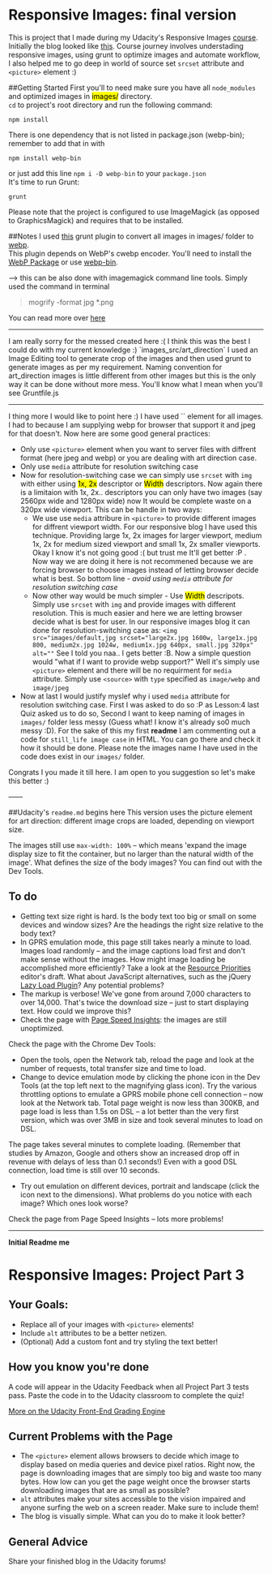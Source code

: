 # Responsive Images: final version #
This is project that I made during my Udacity's Responsive Images [course](https://www.udacity.com/course/responsive-images--ud882). Initially the blog looked like [this](http://udacity.github.io/responsive-images/downloads/RI-Project-Part-1-Start.zip).
Course journey involves understading responsive images, using grunt to optimize images and automate workflow, I also helped me to go deep in world of  source set `srcset` attribute and `<picture>` element :)

##Getting Started
First you'll to need make sure you have all `node_modules` and optimized images in <mark>images/</mark> directory.  
`cd` to project's root directory and run the following command:  
```
npm install
```  
There is one dependency that is not listed in package.json (webp-bin); remember to add that in with  
```
npm install webp-bin
```  
or just add this line `npm i -D webp-bin` to your `package.json`  
It's time to run Grunt:  
```
grunt
```
  
Please note that the project is configured to use ImageMagick (as opposed to GraphicsMagick) and requires that to be installed.




##Notes
I used [this](https://github.com/somerandomdude/grunt-webp) grunt plugin to convert all images in images/ folder to [webp](https://developers.google.com/speed/webp/).  
This plugin depends on WebP's cwebp encoder. You'll need to install the [WebP Package](https://developers.google.com/speed/webp/download) or use [webp-bin](https://github.com/yuanyan/node-webp-bin).

--> this can be also done with imagemagick command line tools. Simply used the command in terminal
>mogrify -format jpg *.png

You can read more over [here](http://www.imagemagick.org/script/mogrify.php)

<hr>
I am really sorry for the messed created here :( I think this was the best I could do with my current knowledge :)
`images_src/art_direction` I used an Image Editing tool to generate crop of the images and then used grunt to generate images as per my requirement. Naming convention for art_direction images is little different from other images but this is the only way it can be done without more mess. You'll know what I mean when you'll see Gruntfile.js  
<hr>
I thing more I would like to point here :)  
I have used `<picture>` element for all images. I had to because I am supplying webp for browser that support it and jpeg for that doesn't.  
Now here are some good general practices:  
  
  
* Only use `<picture>` element when you want to server files with diffrent format (here jpeg and webp) or you are dealing with art direction case.  
* Only use `media` attribute for resolution switching case
* Now for resolution-switching case we can simply use `srcset` with `img` with either using <mark>1x, 2x</mark> descriptor or <mark>Width</mark> descriptors. Now again there is a limitaion with 1x, 2x.. descriptors you can only have two images (say 2560px wide and 1280px wide) now It would be complete waste on a 320px wide viewport. This can be handle in two ways:  
	* We use use `media` attribure in `<picture>` to provide different images for diffrent viewport width. For our responsive blog I have used this technique. Providing large 1x, 2x images for larger viewport, medium 1x, 2x for medium sized viewport and small 1x, 2x smaller viewports. Okay I know it's not going good :( but trust me It'll get better :P . Now way we are doing it here is not recommened because we are forcing browser to choose images instead of letting browser decide what is best. So bottom line - *avoid using `media` attribute for resolution switching case*  
	* Now other way would be much simpler - Use <mark>Width</mark> descripots. Simply use `srcset` with `img` and provide images with different resolution. This is much easier and here we are letting browser decide what is best for user. In our responsive images blog it can done for resolution-switching case as: `<img src="images/default,jpg srcset="large2x.jpg 1600w, large1x.jpg 800, medium2x.jpg 1024w, medium1x.jpg 640px, small.jpg 320px" alt=""` See I told you naa.. I gets better :B. Now a simple question would "what if I want to provide webp support?" Well it's simply use `<picture>` element and there will be no requirment for `media` attribute. Simply use `<source>` with `type` specified as `image/webp` and `image/jpeg`  
* Now at last I would justify myslef why i used `media` attribute for resolution switching case. First I was asked to do so :P as Lesson:4 last Quiz asked us to do so, Second I want to keep naming of images in `images/` folder less messy (Guess what! I know it's already so0 much messy :D). For the sake of this my first **readme** I am commenting out a code for `still_life image case` in HTML. You can go there and check it how it should be done. Please note the images name I have used in the code does exist in our `images/` folder.

Congrats I you made it till here. I am open to you suggestion so let's make this better :)

——



##Udacity's `readme.md` begins here
This version uses the picture element for art direction: different image crops are loaded, depending on viewport size.

The images still use `max-width: 100%` – which means 'expand the image display size to fit the container, but no larger than the natural width of the image'. What defines the size of the body images? You can find out with the Dev Tools.

## To do ##

* Getting text size right is hard. Is the body text too big or small on some devices and window sizes? Are the headings the right size relative to the body text?
* In GPRS emulation mode, this page still takes nearly a minute to load. Images load randomly – and the image captions load first and don't make sense without the images. How might image loading be accomplished more efficiently? Take a look at the [Resource Priorities](https://dvcs.w3.org/hg/webperf/raw-file/tip/specs/ResourcePriorities/Overview.html#attr-lazyload) editor's draft. What about JavaScript alternatives, such as the jQuery [Lazy Load Plugin](http://www.appelsiini.net/projects/lazyload)? Any potential problems?
* The markup is verbose! We've gone from around 7,000 characters to over 14,000. That's twice the download size – just to start displaying text. How could we improve this?
* Check the page with [Page Speed Insights](https://developers.google.com/speed/pagespeed/insights/?url=http%3A%2F%2Fudacity.github.io%2Fresponsive-images%2Fproject%2Ffinal%2F&tab=mobile): the images are still unoptimized.

Check the page with the Chrome Dev Tools:

* Open the tools, open the Network tab, reload the page and look at the number of requests, total transfer size and time to load.
* Change to device emulation mode by clicking the phone icon in the Dev Tools (at the top left next to the magnifying glass icon). Try the various throttling options to emulate a GPRS mobile phone cell connection – now look at the Network tab. Total page weight is now less than 300KB, and page load is less than 1.5s on DSL – a lot better than the very first version, which was over 3MB in size and took several minutes to load on DSL.

The page takes several minutes to complete loading. (Remember that studies by Amazon, Google and others show an increased drop off in revenue with delays of less than 0.1 seconds!) Even with a good DSL connection, load time is still over 10 seconds.
* Try out emulation on different devices, portrait and landscape (click the icon next to the dimensions). What problems do you notice with each image? Which ones look worse?

Check the page from Page Speed Insights – lots more problems!



-----------------------------------------------------
**Initial Readme me**
# Responsive Images: Project Part 3 #

## Your Goals: ##

* Replace all of your images with `<picture>` elements!
* Include `alt` attributes to be a better netizen.
* (Optional) Add a custom font and try styling the text better!

## How you know you're done ##

A code will appear in the Udacity Feedback when all Project Part 3 tests pass. Paste the code in to the Udacity classroom to complete the quiz!

[More on the Udacity Front-End Grading Engine](https://github.com/udacity/frontend-grading-engine)

## Current Problems with the Page ##

* The `<picture>` element allows browsers to decide which image to display based on media queries and device pixel ratios. Right now, the page is downloading images that are simply too big and waste too many bytes. How low can you get the page weight once the browser starts downloading images that are as small as possible?
* `alt` attributes make your sites accessible to the vision impaired and anyone surfing the web on a screen reader. Make sure to include them!
* The blog is visually simple. What can you do to make it look better?

## General Advice ##

Share your finished blog in the Udacity forums!
